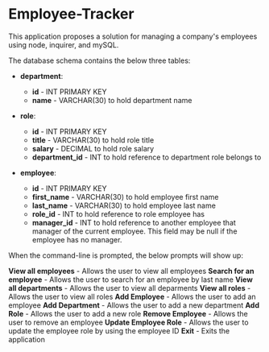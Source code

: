 # Employee-Tracker

This application proposes a solution for managing a company's employees using node, inquirer, and mySQL.

The database schema contains the below three tables:

-   **department**:

    -   **id** - INT PRIMARY KEY
    -   **name** - VARCHAR(30) to hold department name

-   **role**:

    -   **id** - INT PRIMARY KEY
    -   **title** - VARCHAR(30) to hold role title
    -   **salary** - DECIMAL to hold role salary
    -   **department_id** - INT to hold reference to department role belongs to

-   **employee**:

    -   **id** - INT PRIMARY KEY
    -   **first_name** - VARCHAR(30) to hold employee first name
    -   **last_name** - VARCHAR(30) to hold employee last name
    -   **role_id** - INT to hold reference to role employee has
    -   **manager_id** - INT to hold reference to another employee that manager of the current employee. This field may be null if the employee has no manager.

When the command-line is prompted, the below prompts will show up:

**View all employees** - Allows the user to view all employees
**Search for an employee** - Allows the user to search for an employee by last name
**View all departments** - Allows the user to view all deparments
**View all roles** - Allows the user to view all roles
**Add Employee** - Allows the user to add an employee
**Add Department** - Allows the user to add a new department
**Add Role** - Allows the user to add a new role
**Remove Employee** - Allows the user to remove an employee
**Update Employee Role** - Allows the user to update the employee role by using the employee ID
**Exit** - Exits the application
